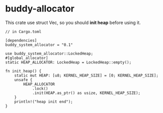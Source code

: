 # buddy-allocator

This crate use struct Vec, so you should **init heap** before using it.

```
// in Cargo.toml

[dependencies]
buddy_system_allocator = "0.1"
```

```
use buddy_system_allocator::LockedHeap;
#[global_allocator]
static HEAP_ALLOCATOR: LockedHeap = LockedHeap::empty();

fn init_heap() {
    static mut HEAP: [u8; KERNEL_HEAP_SIZE] = [0; KERNEL_HEAP_SIZE];
    unsafe {
        HEAP_ALLOCATOR
            .lock()
            .init(HEAP.as_ptr() as usize, KERNEL_HEAP_SIZE);
    }
    println!("heap init end");
}
```
